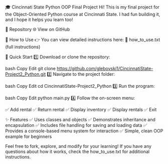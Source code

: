 🎓 Cincinnati State Python OOP Final Project
Hi! This is my final project for the Object-Oriented Python course at Cincinnati State. I had fun building it, and I hope it helps you learn too!

📂 Repository
🌐 View on GitHub

📖 How to Use
👉 You can view detailed instructions here:
📄 how_to_use.txt (full instructions)

🚀 Quick Start
1️⃣ Download or clone the repository:

bash
Copy
Edit
git clone https://github.com/glebovski1/CincinnatiState-Project2_Python.git
2️⃣ Navigate to the project folder:

bash
Copy
Edit
cd CincinnatiState-Project2_Python
3️⃣ Run the program:

bash
Copy
Edit
python main.py
4️⃣ Follow the on-screen menu:

✅ Add rental
✅ Return rental
✅ Display inventory
✅ Display rentals
✅ Exit

✨ Features
✅ Uses classes and objects
✅ Demonstrates inheritance and encapsulation
✅ Includes file handling for saving and loading data
✅ Provides a console-based menu system for interaction
✅ Simple, clean OOP example for beginners

Feel free to fork, explore, and modify for your learning!
If you have any questions about how it works, check the how_to_use.txt for additional instructions.
